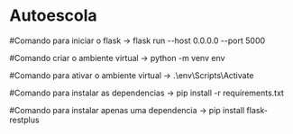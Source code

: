 # Autoescola

#Comando para iniciar o flask -> 
flask run --host 0.0.0.0 --port 5000

#Comando criar o ambiente virtual ->
python -m venv env

#Comando para ativar o ambiente virtual -> 
.\env\Scripts\Activate

#Comando para instalar as dependencias -> 
pip install -r requirements.txt

#Comando para instalar apenas uma dependencia -> 
pip install flask-restplus
